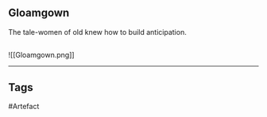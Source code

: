 ## Gloamgown
The tale-women of old knew how to build anticipation.
## 
![[Gloamgown.png]]

---
## Tags
#Artefact
